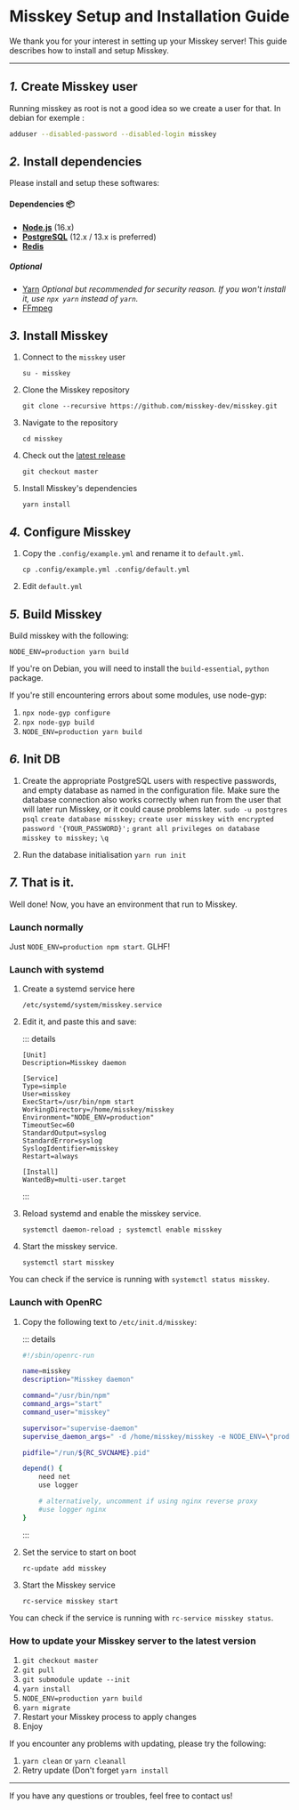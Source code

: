Misskey Setup and Installation Guide
================================================================

We thank you for your interest in setting up your Misskey server!
This guide describes how to install and setup Misskey.

----------------------------------------------------------------

*1.* Create Misskey user
----------------------------------------------------------------
Running misskey as root is not a good idea so we create a user for that.
In debian for exemple :

```sh
adduser --disabled-password --disabled-login misskey
```

*2.* Install dependencies
----------------------------------------------------------------
Please install and setup these softwares:

#### Dependencies :package:
* **[Node.js](https://nodejs.org/en/)** (16.x)
* **[PostgreSQL](https://www.postgresql.org/)** (12.x / 13.x is preferred)
* **[Redis](https://redis.io/)**

##### Optional
* [Yarn](https://yarnpkg.com/) *Optional but recommended for security reason. If you won't install it, use `npx yarn` instead of `yarn`.*
* [FFmpeg](https://www.ffmpeg.org/)

*3.* Install Misskey
----------------------------------------------------------------
1. Connect to the `misskey` user

	`su - misskey`

2. Clone the Misskey repository

	`git clone --recursive https://github.com/misskey-dev/misskey.git`

3. Navigate to the repository

	`cd misskey`

4. Check out the [latest release](https://github.com/misskey-dev/misskey/releases/latest)

	`git checkout master`

5. Install Misskey's dependencies

	`yarn install`

*4.* Configure Misskey
----------------------------------------------------------------
1. Copy the `.config/example.yml` and rename it to `default.yml`.

	`cp .config/example.yml .config/default.yml`

2. Edit `default.yml`

*5.* Build Misskey
----------------------------------------------------------------

Build misskey with the following:

`NODE_ENV=production yarn build`

If you're on Debian, you will need to install the `build-essential`, `python` package.

If you're still encountering errors about some modules, use node-gyp:

1. `npx node-gyp configure`
2. `npx node-gyp build`
3. `NODE_ENV=production yarn build`

*6.* Init DB
----------------------------------------------------------------
1. Create the appropriate PostgreSQL users with respective passwords,
	and empty database as named in the configuration file.
	Make sure the database connection also works correctly when run from the
	user that will later run Misskey, or it could cause problems later.
	`sudo -u postgres psql`
	`create database misskey;`
	`create user misskey with encrypted password '{YOUR_PASSWORD}';`
	`grant all privileges on database misskey to misskey;`
	`\q`

2. Run the database initialisation
	`yarn run init`

*7.* That is it.
----------------------------------------------------------------
Well done! Now, you have an environment that run to Misskey.

### Launch normally
Just `NODE_ENV=production npm start`. GLHF!

### Launch with systemd

1. Create a systemd service here

	`/etc/systemd/system/misskey.service`

2. Edit it, and paste this and save:

	::: details
	```
	[Unit]
	Description=Misskey daemon

	[Service]
	Type=simple
	User=misskey
	ExecStart=/usr/bin/npm start
	WorkingDirectory=/home/misskey/misskey
	Environment="NODE_ENV=production"
	TimeoutSec=60
	StandardOutput=syslog
	StandardError=syslog
	SyslogIdentifier=misskey
	Restart=always

	[Install]
	WantedBy=multi-user.target
	```
	:::

3. Reload systemd and enable the misskey service.

	`systemctl daemon-reload ; systemctl enable misskey`

4. Start the misskey service.

	`systemctl start misskey`

You can check if the service is running with `systemctl status misskey`.

### Launch with OpenRC

1. Copy the following text to `/etc/init.d/misskey`:

	::: details
	```sh
	#!/sbin/openrc-run

	name=misskey
	description="Misskey daemon"

	command="/usr/bin/npm"
	command_args="start"
	command_user="misskey"

	supervisor="supervise-daemon"
	supervise_daemon_args=" -d /home/misskey/misskey -e NODE_ENV=\"production\""

	pidfile="/run/${RC_SVCNAME}.pid"

	depend() {
		need net
		use logger

		# alternatively, uncomment if using nginx reverse proxy
		#use logger nginx
	}
	```
	:::

2. Set the service to start on boot

	`rc-update add misskey`

3. Start the Misskey service

	`rc-service misskey start`

You can check if the service is running with `rc-service misskey status`.

### How to update your Misskey server to the latest version
1. `git checkout master`
2. `git pull`
3. `git submodule update --init`
4. `yarn install`
5. `NODE_ENV=production yarn build`
6. `yarn migrate`
7. Restart your Misskey process to apply changes
8. Enjoy

If you encounter any problems with updating, please try the following:
1. `yarn clean` or `yarn cleanall`
2. Retry update (Don't forget `yarn install`

----------------------------------------------------------------

If you have any questions or troubles, feel free to contact us!
